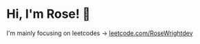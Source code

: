 # Hi, I'm Rose! 👋
I'm mainly focusing on leetcodes -> [leetcode.com/RoseWrightdev](https://leetcode.com/u/RoseWrightdev/)
